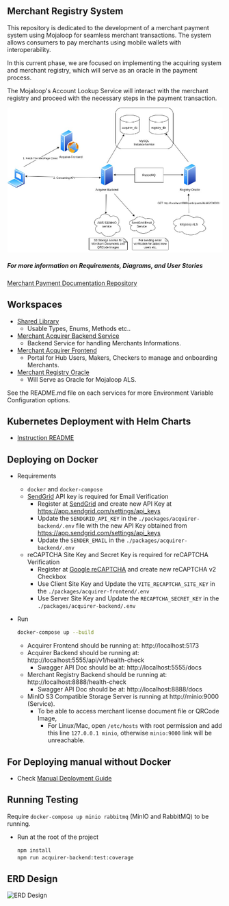 ## Merchant Registry System

This repository is dedicated to the development of a merchant payment system
using Mojaloop for seamless merchant transactions. The system allows consumers
to pay merchants using mobile wallets with interoperability.

In this current phase, we are focused on implementing the acquiring system and
merchant registry, which will serve as an oracle in the payment process.

The Mojaloop's Account Lookup Service will interact with the merchant registry
and proceed with the necessary steps in the payment transaction.

![Draw.io Diagram](./docs/Services.jpg)

##### For more information on Requirements, Diagrams, and User Stories

[Merchant Payment Documentation Repository](https://github.com/mojaloop/merchant-payment-docs/)

## Workspaces

* [Shared Library](./packages/shared-lib)
  * Usable Types, Enums, Methods etc..
* [Merchant Acquirer Backend Service](./packages/acquirer-backend)
  * Backend Service for handling Merchants Informations.
* [Merchant Acquirer Frontend](./packages/acquirer-frontend)
  * Portal for Hub Users, Makers, Checkers to manage and onboarding Merchants.
* [Merchant Registry Oracle](./packages/registry-oracle)
  * Will Serve as Oracle for Mojaloop ALS.

See the README.md file on each services for more Environment Variable Configuration options.

## Kubernetes Deployment with Helm Charts
* [Instruction README](./helms/README.md)

## Deploying on Docker
* Requirements
    - `docker` and `docker-compose`
    - [SendGrid](https://sendgrid.com/) API key is required for Email Verification 
        - Register at [SendGrid](https://sendgrid.com/) and create new API Key at https://app.sendgrid.com/settings/api_keys
        - Update the `SENDGRID_API_KEY` in the `./packages/acquirer-backend/.env` file with the new API Key obtained from https://app.sendgrid.com/settings/api_keys
        - Update the `SENDER_EMAIL` in the `./packages/acquirer-backend/.env`
    - reCAPTCHA Site Key and Secret Key is required for reCAPTCHA Verification
        - Register at [Google reCAPTCHA](https://www.google.com/recaptcha/admin/create) and create new reCAPTCHA v2 Checkbox
        - Use Client Site Key and Update the `VITE_RECAPTCHA_SITE_KEY` in the `./packages/acquirer-frontend/.env`
        - Use Server Site Key and Update the `RECAPTCHA_SECRET_KEY` in the `./packages/acquirer-backend/.env` 

* Run 
    ```bash 
    docker-compose up --build
    ```
    * Acquirer Frontend should be running at: http://localhost:5173
    * Acquirer Backend should be running at: http://localhost:5555/api/v1/health-check
        * Swagger API Doc should be at: http://localhost:5555/docs
    * Merchant Registry Backend should be running at: http://localhost:8888/health-check
        * Swagger API Doc should be at: http://localhost:8888/docs
    * MinIO S3 Compatible Storage Server is running at http://minio:9000 (Service).
        * To be able to access merchant license document file or QRCode Image, 
            * For Linux/Mac, open `/etc/hosts` with root permission and add this line `127.0.0.1 minio`, otherwise `minio:9000` link will be unreachable.

## For Deploying manual without Docker
* Check [Manual Deployment Guide](./docs/manual-deployment-guide.md)

## Running Testing
Require `docker-compose up minio rabbitmq` (MinIO and RabbitMQ) to be running.
* Run at the root of the project
    ```bash
    npm install
    npm run acquirer-backend:test:coverage
    ```

## ERD Design
![ERD Design](./images/Entity-Relations-Diagram.png)
